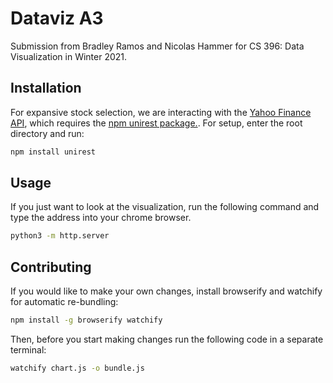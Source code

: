 # Dataviz A3

Submission from Bradley Ramos and Nicolas Hammer for CS 396: Data Visualization in Winter 2021.

## Installation

For expansive stock selection, we are interacting with the [Yahoo Finance API](https://blog.api.rakuten.net/api-tutorial-yahoo-finance/), which requires the [npm unirest package.](https://www.npmjs.com/package/unirest). For setup, enter the root directory and run:

```bash
npm install unirest
```


## Usage
If you just want to look at the visualization, run the following command and type the address into your chrome browser.
```bash
python3 -m http.server
```


## Contributing
If you would like to make your own changes, install browserify and watchify for automatic re-bundling:
```bash
npm install -g browserify watchify
```
Then, before you start making changes run the following code in a separate terminal:
```bash
watchify chart.js -o bundle.js
```
